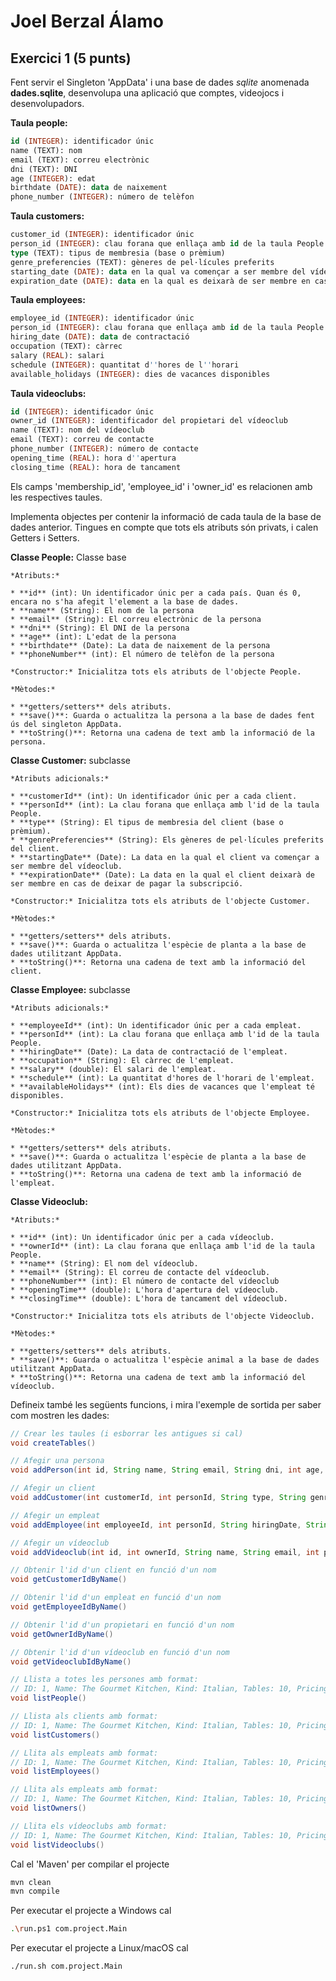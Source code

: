# Joel Berzal Álamo #

## Exercici 1 (5 punts) ##

Fent servir el Singleton 'AppData' i una base de dades *sqlite* anomenada **dades.sqlite**, desenvolupa una aplicació que comptes, videojocs i desenvolupadors.

**Taula people:**

```sql
id (INTEGER): identificador únic
name (TEXT): nom
email (TEXT): correu electrònic
dni (TEXT): DNI
age (INTEGER): edat
birthdate (DATE): data de naixement
phone_number (INTEGER): número de telèfon
```

**Taula customers:**

```sql
customer_id (INTEGER): identificador únic
person_id (INTEGER): clau forana que enllaça amb id de la taula People
type (TEXT): tipus de membresia (base o prèmium)
genre_preferencies (TEXT): gèneres de pel·lícules preferits
starting_date (DATE): data en la qual va començar a ser membre del vídeoclub
expiration_date (DATE): data en la qual es deixarà de ser membre en cas de deixar de pagar la subscripció
```

**Taula employees:**

```sql
employee_id (INTEGER): identificador únic
person_id (INTEGER): clau forana que enllaça amb id de la taula People
hiring_date (DATE): data de contractació
occupation (TEXT): càrrec
salary (REAL): salari
schedule (INTEGER): quantitat d''hores de l''horari
available_holidays (INTEGER): dies de vacances disponibles
```

**Taula videoclubs:**

```sql
id (INTEGER): identificador únic
owner_id (INTEGER): identificador del propietari del vídeoclub
name (TEXT): nom del vídeoclub
email (TEXT): correu de contacte
phone_number (INTEGER): número de contacte
opening_time (REAL): hora d''apertura
closing_time (REAL): hora de tancament
```

Els camps 'membership_id', 'employee_id' i 'owner_id' es relacionen amb les respectives taules.

Implementa objectes per contenir la informació de cada taula de la base de dades anterior. Tingues en compte que tots els atributs són privats, i calen Getters i Setters.

**Classe People:** Classe base

```class
*Atributs:*

* **id** (int): Un identificador únic per a cada país. Quan és 0, encara no s'ha afegit l'element a la base de dades.
* **name** (String): El nom de la persona
* **email** (String): El correu electrònic de la persona
* **dni** (String): El DNI de la persona
* **age** (int): L'edat de la persona
* **birthdate** (Date): La data de naixement de la persona
* **phoneNumber** (int): El número de telèfon de la persona

*Constructor:* Inicialitza tots els atributs de l'objecte People.

*Mètodes:*

* **getters/setters** dels atributs.
* **save()**: Guarda o actualitza la persona a la base de dades fent ús del singleton AppData.
* **toString()**: Retorna una cadena de text amb la informació de la persona.
```

**Classe Customer:** subclasse

```class
*Atributs adicionals:*

* **customerId** (int): Un identificador únic per a cada client.
* **personId** (int): La clau forana que enllaça amb l'id de la taula People.
* **type** (String): El tipus de membresia del client (base o prèmium).
* **genrePreferencies** (String): Els gèneres de pel·lícules preferits del client.
* **startingDate** (Date): La data en la qual el client va començar a ser membre del vídeoclub.
* **expirationDate** (Date): La data en la qual el client deixarà de ser membre en cas de deixar de pagar la subscripció.

*Constructor:* Inicialitza tots els atributs de l'objecte Customer.

*Mètodes:*

* **getters/setters** dels atributs.
* **save()**: Guarda o actualitza l'espècie de planta a la base de dades utilitzant AppData.
* **toString()**: Retorna una cadena de text amb la informació del client. 
```

**Classe Employee:** subclasse

```class
*Atributs adicionals:*

* **employeeId** (int): Un identificador únic per a cada empleat.
* **personId** (int): La clau forana que enllaça amb l'id de la taula People.
* **hiringDate** (Date): La data de contractació de l'empleat.
* **occupation** (String): El càrrec de l'empleat.
* **salary** (double): El salari de l'empleat.
* **schedule** (int): La quantitat d'hores de l'horari de l'empleat.
* **availableHolidays** (int): Els dies de vacances que l'empleat té disponibles.

*Constructor:* Inicialitza tots els atributs de l'objecte Employee.

*Mètodes:*

* **getters/setters** dels atributs.
* **save()**: Guarda o actualitza l'espècie de planta a la base de dades utilitzant AppData.
* **toString()**: Retorna una cadena de text amb la informació de l'empleat. 
```

**Classe Videoclub:**

```class
*Atributs:*

* **id** (int): Un identificador únic per a cada vídeoclub.
* **ownerId** (int): La clau forana que enllaça amb l'id de la taula People.
* **name** (String): El nom del vídeoclub.
* **email** (String): El correu de contacte del vídeoclub.
* **phoneNumber** (int): El número de contacte del vídeoclub
* **openingTime** (double): L'hora d'apertura del vídeoclub.
* **closingTime** (double): L'hora de tancament del vídeoclub.

*Constructor:* Inicialitza tots els atributs de l'objecte Videoclub.

*Mètodes:*

* **getters/setters** dels atributs.
* **save()**: Guarda o actualitza l'espècie animal a la base de dades utilitzant AppData.
* **toString()**: Retorna una cadena de text amb la informació del vídeoclub. 
```

Defineix també les següents funcions, i mira l'exemple de sortida per saber com mostren les dades:

```java
// Crear les taules (i esborrar les antigues si cal)
void createTables() 

// Afegir una persona
void addPerson(int id, String name, String email, String dni, int age, String birthdate, int phoneNumber)

// Afegir un client
void addCustomer(int customerId, int personId, String type, String genrePreferences, String startingDate, String expirationDate)

// Afegir un empleat
void addEmployee(int employeeId, int personId, String hiringDate, String occupation, double salary, int schedule, int availableHolidays)

// Afegir un vídeoclub
void addVideoclub(int id, int ownerId, String name, String email, int phoneNumber, double openingTime, double closingTime)

// Obtenir l'id d'un client en funció d'un nom
void getCustomerIdByName()

// Obtenir l'id d'un empleat en funció d'un nom
void getEmployeeIdByName()

// Obtenir l'id d'un propietari en funció d'un nom
void getOwnerIdByName()

// Obtenir l'id d'un vídeoclub en funció d'un nom
void getVideoclubIdByName()

// Llista a totes les persones amb format:
// ID: 1, Name: The Gourmet Kitchen, Kind: Italian, Tables: 10, Pricing: High
void listPeople()

// Llista als clients amb format:
// ID: 1, Name: The Gourmet Kitchen, Kind: Italian, Tables: 10, Pricing: High
void listCustomers()

// Llita als empleats amb format:
// ID: 1, Name: The Gourmet Kitchen, Kind: Italian, Tables: 10, Pricing: High
void listEmployees()

// Llita als empleats amb format:
// ID: 1, Name: The Gourmet Kitchen, Kind: Italian, Tables: 10, Pricing: High
void listOwners()

// Llita els vídeoclubs amb format:
// ID: 1, Name: The Gourmet Kitchen, Kind: Italian, Tables: 10, Pricing: High
void listVideoclubs()
```

Cal el 'Maven' per compilar el projecte

```bash
mvn clean
mvn compile
```

Per executar el projecte a Windows cal

```bash
.\run.ps1 com.project.Main
```

Per executar el projecte a Linux/macOS cal

```bash
./run.sh com.project.Main
```
